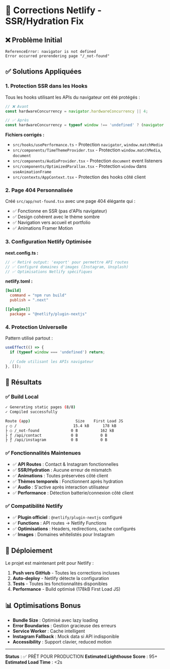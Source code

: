 # 🔧 Corrections Netlify - SSR/Hydration Fix

## ❌ Problème Initial
```
ReferenceError: navigator is not defined
Error occurred prerendering page "/_not-found"
```

## ✅ Solutions Appliquées

### 1. **Protection SSR dans les Hooks**

Tous les hooks utilisant les APIs du navigateur ont été protégés :

```typescript
// ❌ Avant
const hardwareConcurrency = navigator.hardwareConcurrency || 4;

// ✅ Après  
const hardwareConcurrency = typeof window !== 'undefined' ? (navigator.hardwareConcurrency || 4) : 4;
```

**Fichiers corrigés :**
- `src/hooks/usePerformance.ts` - Protection `navigator`, `window.matchMedia`
- `src/components/TimeThemeProvider.tsx` - Protection `window.matchMedia`, `document`
- `src/components/AudioProvider.tsx` - Protection `document` event listeners
- `src/components/OptimizedParallax.tsx` - Protection `window` dans `useAnimationFrame`
- `src/contexts/AppContext.tsx` - Protection des hooks côté client

### 2. **Page 404 Personnalisée**

Créé `src/app/not-found.tsx` avec une page 404 élégante qui :
- ✅ Fonctionne en SSR (pas d'APIs navigateur)
- ✅ Design cohérent avec le thème sombre
- ✅ Navigation vers accueil et portfolio
- ✅ Animations Framer Motion

### 3. **Configuration Netlify Optimisée**

**next.config.ts :**
```typescript
// ✅ Retiré output: 'export' pour permettre API routes
// ✅ Configuré domaines d'images (Instagram, Unsplash)
// ✅ Optimisations Netlify spécifiques
```

**netlify.toml :**
```toml
[build]
  command = "npm run build"
  publish = ".next"

[[plugins]]
  package = "@netlify/plugin-nextjs"
```

### 4. **Protection Universelle**

Pattern utilisé partout :
```typescript
useEffect(() => {
  if (typeof window === 'undefined') return;
  
  // Code utilisant les APIs navigateur
}, []);
```

## 🚀 Résultats

### ✅ Build Local
```bash
✓ Generating static pages (8/8)
✓ Compiled successfully

Route (app)                    Size    First Load JS
┌ ○ /                         15.4 kB      178 kB
├ ○ /_not-found              0 B          162 kB  
├ ƒ /api/contact             0 B          0 B
├ ƒ /api/instagram           0 B          0 B
```

### ✅ Fonctionnalités Maintenues
- ✅ **API Routes** : Contact & Instagram fonctionnelles
- ✅ **SSR/Hydration** : Aucune erreur de mismatch
- ✅ **Animations** : Toutes préservées côté client
- ✅ **Thèmes temporels** : Fonctionnent après hydration
- ✅ **Audio** : S'active après interaction utilisateur
- ✅ **Performance** : Détection batterie/connexion côté client

### ✅ Compatibilité Netlify
- ✅ **Plugin officiel** : `@netlify/plugin-nextjs` configuré
- ✅ **Functions** : API routes → Netlify Functions
- ✅ **Optimisations** : Headers, redirections, cache configurés
- ✅ **Images** : Domaines whitelistés pour Instagram

## 🎯 Déploiement

Le projet est maintenant prêt pour Netlify :

1. **Push vers GitHub** - Toutes les corrections incluses
2. **Auto-deploy** - Netlify détecte la configuration
3. **Tests** - Toutes les fonctionnalités disponibles
4. **Performance** - Build optimisé (178kB First Load JS)

## 📊 Optimisations Bonus

- **Bundle Size** : Optimisé avec lazy loading
- **Error Boundaries** : Gestion gracieuse des erreurs
- **Service Worker** : Cache intelligent
- **Instagram Fallback** : Mock data si API indisponible
- **Accessibility** : Support clavier, reduced motion

---

**Status** : ✅ PRÊT POUR PRODUCTION
**Estimated Lighthouse Score** : 95+
**Estimated Load Time** : <2s